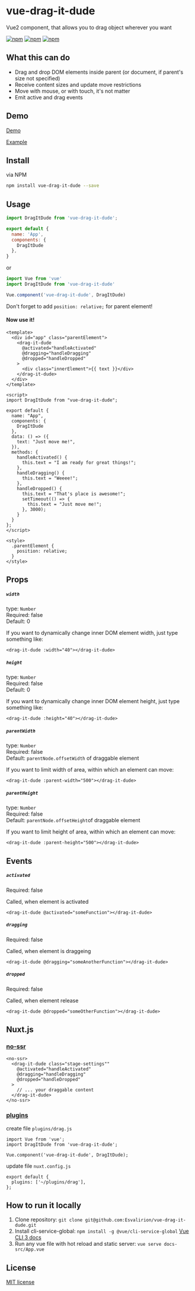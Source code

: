 # vue-drag-it-dude

Vue2 component, that allows you to drag object wherever you want

[![npm](https://img.shields.io/npm/v/vue-drag-it-dude.svg)](https://www.npmjs.com/package/vue-drag-it-dude)
[![npm](https://img.shields.io/npm/dm/vue-drag-it-dude.svg)](https://www.npmjs.com/package/vue-drag-it-dude)
[![npm](https://img.shields.io/npm/dt/vue-drag-it-dude.svg)](https://www.npmjs.com/package/vue-drag-it-dude)

## What this can do

* Drag and drop DOM elements inside parent (or document, if parent's size not specified)
* Receive content sizes and update move restrictions
* Move with mouse, or with touch, it's not matter
* Emit active and drag events

## Demo

[Demo](https://Esvalirion.github.io/vue-drag-it-dude/)

[Example](https://github.com/Esvalirion/vue-drag-it-dude/blob/master/docs-src/App.vue)

## Install

via NPM
```bash
npm install vue-drag-it-dude --save
```

## Usage

```js
import DragItDude from 'vue-drag-it-dude';

export default {
  name: 'App',
  components: {
    DragItDude
  },
}
```

or

```js
import Vue from 'vue'
import DragItDude from 'vue-drag-it-dude'

Vue.component('vue-drag-it-dude', DragItDude)
```

Don't forget to add `position: relative;` for parent element!

#### Now use it!

```vue
<template>
  <div id="app" class="parentElement">
    <drag-it-dude
      @activated="handleActivated"
      @dragging="handleDragging"
      @dropped="handleDropped"
    >
      <div class="innerElement">{{ text }}</div>
    </drag-it-dude>
  </div>
</template>

<script>
import DragItDude from "vue-drag-it-dude";

export default {
  name: "App",
  components: {
    DragItDude
  },
  data: () => ({
    text: "Just move me!",
  }),
  methods: {
    handleActivated() {
      this.text = "I am ready for great things!";
    },
    handleDragging() {
      this.text = "Weeee!";
    },
    handleDropped() {
      this.text = "That's place is awesome!";
      setTimeout(() => {
        this.text = "Just move me!";
      }, 3000);
    }
  }
};
</script>

<style>
  .parentElement {
    position: relative;
  }
</style>
```

## Props

##### `width`
type: `Number`<br>
Required: false<br>
Default: 0

If you want to dynamically change inner DOM element width, just type something like:

```vue
<drag-it-dude :width="40"></drag-it-dude>
```

##### `height`
type: `Number`<br>
Required: false<br>
Default: 0

If you want to dynamically change inner DOM element height, just type something like:

```vue
<drag-it-dude :height="40"></drag-it-dude>
```


##### `parentWidth`
type: `Number`<br>
Required: false<br>
Default: `parentNode.offsetWidth` of draggable element 

If you want to limit width of area, within which an element can move:

```vue
<drag-it-dude :parent-width="500"></drag-it-dude>
```



##### `parentHeight`
type: `Number`<br>
Required: false<br>
Default: `parentNode.offsetHeight`of draggable element 

If you want to limit height of area, within which an element can move:

```vue
<drag-it-dude :parent-height="500"></drag-it-dude>
```

## Events
##### `activated`
Required: false

Called, when element is activated

```vue
<drag-it-dude @activated="someFunction"></drag-it-dude>
```

##### `dragging`
Required: false

Called, when element is draggeing

```vue
<drag-it-dude @dragging="someAnotherFunction"></drag-it-dude>
```

##### `dropped`
Required: false

Called, when element release

```vue
<drag-it-dude @dropped="someOtherFunction"></drag-it-dude>
```

## Nuxt.js

### [no-ssr](https://nuxtjs.org/api/components-no-ssr/)

```vue
<no-ssr>
  <drag-it-dude class="stage-settings""
    @activated="handleActivated"
    @dragging="handleDragging"
    @dropped="handleDropped"
  >
    // ... your draggable content
  </drag-it-dude>
</no-ssr>
```

### [plugins](https://nuxtjs.org/guide/plugins#codefund_ad)

create file `plugins/drag.js`

```
import Vue from 'vue';
import DragItDude from 'vue-drag-it-dude';

Vue.component('vue-drag-it-dude', DragItDude);
```

update file `nuxt.config.js`

```
export default {
  plugins: ['~/plugins/drag'],
};
```

## How to run it locally

1. Clone repository: `git clone git@github.com:Esvalirion/vue-drag-it-dude.git`
2. Install cli-service-global: `npm install -g @vue/cli-service-global` [Vue CLI 3 docs](https://cli.vuejs.org/guide/prototyping.html)
3. Run any vue file with hot reload and static server: `vue serve docs-src/App.vue`

## License

[MIT license](LICENSE)
